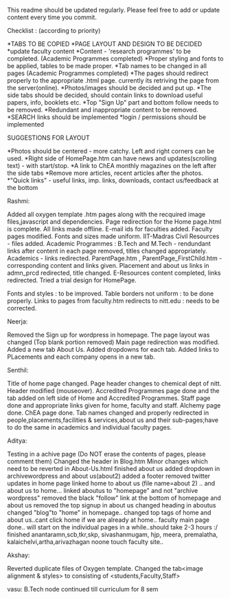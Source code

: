 This readme should be updated regularly. Please feel free to add or update content every time you commit.

Checklist : (according to priority)

*TABS TO BE COPIED
*PAGE LAYOUT AND DESIGN TO BE DECIDED
*update faculty content
*Content - 'research programmes' to be completed. (Academic Programmes completed)
*Proper styling and fonts to be applied, tables to be made proper.
*Tab names to be changed in all pages (Academic Programmes completed)
*The pages should redirect properly to the appropriate .html page. currently its retriving the page from the server(online).
*Photos/images should be decided and put up.
*The side tabs should be decided, should contain links to download useful papers, info, booklets etc.
*Top "Sign Up" part and bottom follow needs to be removed.
*Redundant and inappropriate content to be removed.
*SEARCH links should be implemented
*login / permissions should be implemented

SUGGESTIONS FOR LAYOUT

*Photos should be centered - more catchy. Left and right corners can be used.
*Right side of HomePage.htm can have news and updates(scrolling text) - with start/stop.
*A link to ChEA monthly magazines on the left after the side tabs
*Remove more articles, recent articles after the photos.
*"Quick links" - useful links, imp. links, downloads, contact us/feedback at the bottom



Rashmi:

Added all oxygen template .htm pages along with the recquired image files,javascript and dependencies.
Page redirection for the Home page.html is complete.
All links made offline.
E-mail ids for faculties added.
Faculty pages modified. Fonts and sizes made uniform.
IIT-Madras Civil Resources - files added.
Academic Programmes : B.Tech and M.Tech - rendundant links after content in each page removed, titles changed appropriately.
Academics - links redirected.
ParentPage.htm , ParentPage_FirstChild.htm - corresponding content and links given.
Placement and about us links in admn_prcd redirected, title changed.
E-Resources content completed, links redirected.
Tried a trial design for HomePage.

Fonts and styles : to be improved.
Table borders not uniform : to be done properly.
Links to pages from faculty.htm redirects to nitt.edu : needs to be corrected.

Neerja:

Removed the Sign up for wordpress in homepage.
The page layout was changed (Top blank portion removed)
Main page redirection was modified.
Added a new tab About Us.
Added dropdowns for each tab.
Added links to PLacements and each company opens in a new tab.

Senthil:

Title of home page changed.
Page header changes to chemical dept of nitt.
Header modified (mouseover).
Accredited Programmes page done and the tab added on left side of Home and Accredited Programmes.
Staff page done and appropriate links given for home, faculty and staff.
Alchemy page done.
ChEA page done.
Tab names changed and properly redirected in people,placements,facilities & services,about us and their sub-pages;have to do the same in academics and individual faculty pages.

Aditya:

Testing in a achive page (Do NOT erase the contents of pages, please comment them)
Changed the header in Blog.htm
Minor changes which need to be reverted in About-Us.html
finished about us
added dropdown in archivewordpress and about us(about2)
added a footer
removed twitter updates in home page
linked home to about us (file name=about 2) .. and about us to home...
linked aboutus to "homepage" and not "archive wordpress"
removed the black "follow" link at the bottom of homepage and about us
removed the top signup in about us
changed heading in aboutus
changed "blog"to "home" in homepage..
changed top tags of home and about us..cant click home if we are already at home..
faculty main page done.. will start on the individual pages in a while..should take 2-3 hours :/
finished anantaramn,scb,tkr,skp, sivashanmugam, hjp, meera, premalatha, kalaichelvi,artha,arivazhagan
noone touch faculty site..

Akshay:

Reverted duplicate files of Oxygen template.
Changed the tab<image alignment & styles> to <people> consisting of <students,Faculty,Staff> 

vasu:
B.Tech node continued till curriculum for 8 sem

